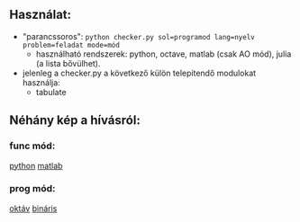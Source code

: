 ## Használat:
* "parancssoros": ```python checker.py sol=programod lang=nyelv problem=feladat mode=mód```
  * használható rendszerek: python, octave, matlab (csak AO mód), julia (a lista bővülhet).
* jelenleg a checker.py a következő külön telepítendő modulokat használja:
  * tabulate

## Néhány kép a hívásról:
### func mód:
[python](fpython.png)
[matlab](fmatlab.png)
### prog mód:
[oktáv](poctave.png)
[bináris](pbinary.png)
